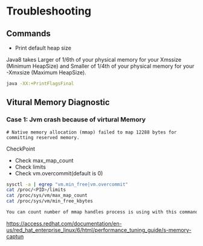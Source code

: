 # Troubleshooting

## Commands

* Print default heap size

Java8 takes Larger of 1/6th of your physical memory for your Xmssize (Minimum HeapSize) and Smaller of 1/4th of your physical memory for your -Xmxsize (Maximum HeapSize).

```bash
java -XX:+PrintFlagsFinal
```

## Vitural Memory Diagnostic

### Case 1: Jvm crash because of virtural Memory

```text
# Native memory allocation (mmap) failed to map 12288 bytes for committing reserved memory.
```

CheckPoint

* Check max_map_count
* Check limits
* Check vm.overcommit(default is 0)

```bash
sysctl -a | egrep "vm.min_free|vm.overcommit"
cat /proc/<PID>/limits
cat /proc/sys/vm/max_map_count 
cat /proc/sys/vm/min_free_kbytes

You can count number of mmap handles process is using with this command: sudo cat /proc/$PID/maps | wc -l

```

https://access.redhat.com/documentation/en-us/red_hat_enterprise_linux/6/html/performance_tuning_guide/s-memory-captun
